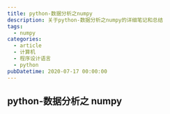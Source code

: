 ```yaml
---
title: python-数据分析之numpy
description: 关于python-数据分析之numpy的详细笔记和总结
tags:
  - numpy
categories:
  - article
  - 计算机
  - 程序设计语言
  - python
pubDatetime: 2020-07-17 00:00:00
---
```


## python-数据分析之 numpy
